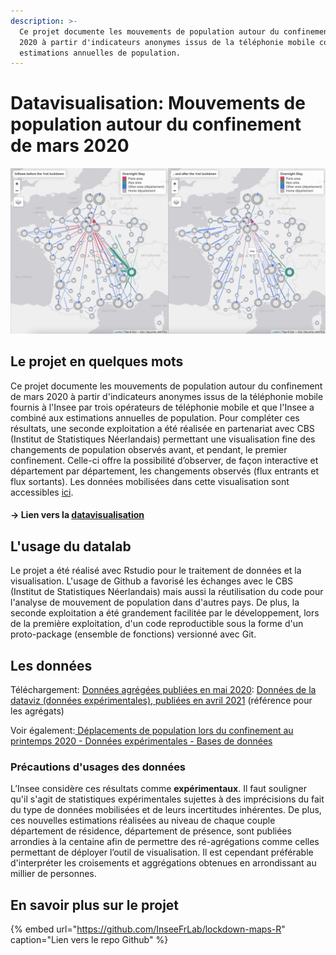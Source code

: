 ```yaml
---
description: >-
  Ce projet documente les mouvements de population autour du confinement de mars
  2020 à partir d'indicateurs anonymes issus de la téléphonie mobile combiné aux
  estimations annuelles de population.
---
```


# Datavisualisation: Mouvements de population autour du confinement de mars 2020

![Mouvements de population autour du confinement de mars 2020 en France](../.gitbook/assets/mouvements_population_confinement_mars_2020.png)

## Le projet en quelques mots

Ce projet documente les mouvements de population autour du confinement de mars 2020 à partir d'indicateurs anonymes issus de la téléphonie mobile fournis à l'Insee par trois opérateurs de téléphonie mobile et que l'Insee a combiné aux estimations annuelles de population. Pour compléter ces résultats, une seconde exploitation a été réalisée en partenariat avec CBS \(Institut de Statistiques Néerlandais\) permettant une visualisation fine des changements de population observés avant, et pendant, le premier confinement. Celle-ci offre la possibilité d’observer, de façon interactive et département par département, les changements observés \(flux entrants et flux sortants\). Les données mobilisées dans cette visualisation sont accessibles [ici](https://www.insee.fr/fr/statistiques/fichier/5350073/mouvements_population_confinement_2020_csv.zip).

#### → Lien vers la [datavisualisation](https://inseefrlab.github.io/lockdown-maps-R/inflows_FR.html)

## L'usage du datalab 

Le projet a été réalisé avec Rstudio pour le traitement de données  et la visualisation. L'usage de Github a favorisé les échanges avec le CBS \(Institut de Statistiques Néerlandais\) mais aussi la réutilisation du code pour l'analyse de mouvement de population dans d'autres pays. De plus, la seconde exploitation a été grandement facilitée par le développement, lors de la première exploitation, d'un code reproductible sous la forme d'un proto-package \(ensemble de fonctions\) versionné avec Git.

## Les données

Téléchargement: [Données agrégées publiées en mai 2020](https://www.insee.fr/fr/statistiques/fichier/4635407/IA54_Donnees.xlsx): [Données de la dataviz \(données expérimentales\), publiées en avril 2021](https://www.insee.fr/fr/statistiques/fichier/5350073/mouvements_population_confinement_2020_csv.zip) \(référence pour les agrégats\)

Voir également:[ Déplacements de population lors du confinement au printemps 2020 - Données expérimentales - Bases de données](https://insee.fr/fr/statistiques/5350073)

### Précautions d'usages des données

L’Insee considère ces résultats comme **expérimentaux**. Il faut souligner qu'il s'agit de statistiques expérimentales sujettes à des imprécisions du fait du type de données mobilisées et de leurs incertitudes inhérentes. De plus, ces nouvelles estimations réalisées au niveau de chaque couple département de résidence, département de présence, sont publiées arrondies à la centaine afin de permettre des ré-agrégations comme celles permettant de déployer l’outil de visualisation. Il est cependant préférable d'interpréter les croisements et aggrégations obtenues en arrondissant au millier de personnes. 

## En savoir plus sur le projet

{% embed url="https://github.com/InseeFrLab/lockdown-maps-R" caption="Lien vers le repo Github" %}


